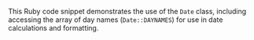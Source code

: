 This Ruby code snippet demonstrates the use of the `Date` class, including accessing the array of day names (`Date::DAYNAMES`) for use in date calculations and formatting.
